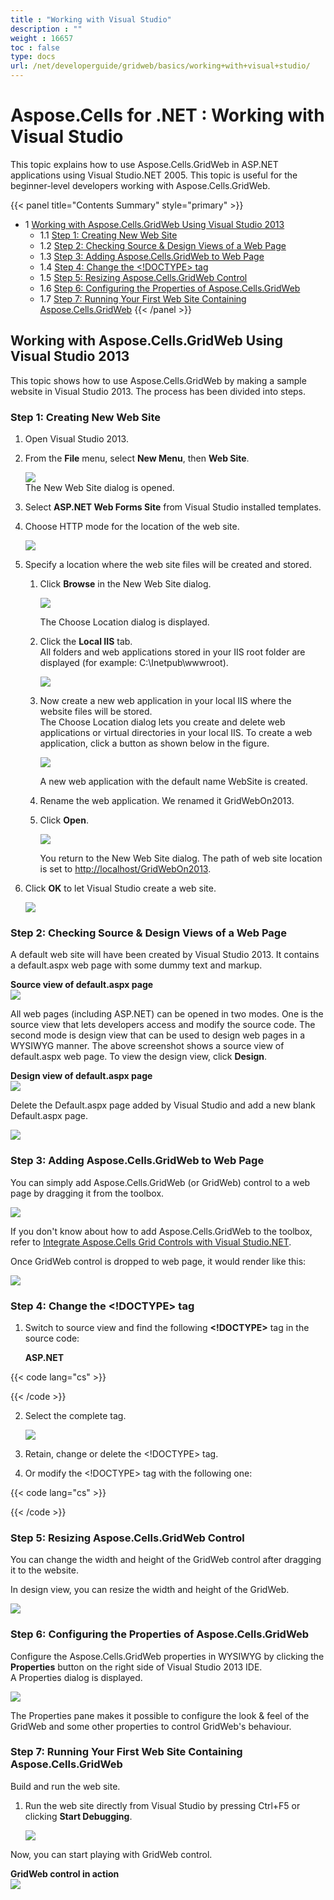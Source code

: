```yaml
---
title : "Working with Visual Studio" 
description : "" 
weight : 16657 
toc : false
type: docs
url: /net/developerguide/gridweb/basics/working+with+visual+studio/
---
```


# Aspose.Cells for .NET : Working with Visual Studio


This topic explains how to use Aspose.Cells.GridWeb in ASP.NET applications using Visual Studio.NET 2005. This topic is useful for the beginner-level developers working with Aspose.Cells.GridWeb.

{{< panel title="Contents Summary" style="primary" >}}
*   1 [Working with Aspose.Cells.GridWeb Using Visual Studio 2013](#working-with-aspose.cells.gridweb-using-visual-studio-2013)
    *   1.1 [Step 1: Creating New Web Site](#step-1:-creating-new-web-site)
    *   1.2 [Step 2: Checking Source & Design Views of a Web Page](#step-2:-checking-source-&-design-views-of-a-web-page)
    *   1.3 [Step 3: Adding Aspose.Cells.GridWeb to Web Page](#step-3:-adding-aspose.cells.gridweb-to-web-page)
    *   1.4 [Step 4: Change the <!DOCTYPE> tag](#step-4:-change-the-<!doctype>-tag)
    *   1.5 [Step 5: Resizing Aspose.Cells.GridWeb Control](#step-5:-resizing-aspose.cells.gridweb-control)
    *   1.6 [Step 6: Configuring the Properties of Aspose.Cells.GridWeb](#step-6:-configuring-the-properties-of-aspose.cells.gridweb)
    *   1.7 [Step 7: Running Your First Web Site Containing Aspose.Cells.GridWeb](#step-7:-running-your-first-web-site-containing-aspose.cells.gridweb)
{{< /panel >}}
## Working with Aspose.Cells.GridWeb Using Visual Studio 2013

This topic shows how to use Aspose.Cells.GridWeb by making a sample website in Visual Studio 2013. The process has been divided into steps.

### Step 1: Creating New Web Site

1.  Open Visual Studio 2013.
2.  From the **File** menu, select **New Menu**, then **Web Site**.  
      
    ![](https://docs2.aspose.com/cells/net/attachments/5013734/5115368.png)  
    The New Web Site dialog is opened.
3.  Select **ASP.NET Web Forms Site** from Visual Studio installed templates.
4.  Choose HTTP mode for the location of the web site.  
      
    ![](https://docs2.aspose.com/cells/net/attachments/5013734/5115367.png)  
      
    
5.  Specify a location where the web site files will be created and stored.
    1.  Click **Browse** in the New Web Site dialog.  
          
        ![](https://docs2.aspose.com/cells/net/attachments/5013734/5115298.png)  
          
        The Choose Location dialog is displayed.
    2.  Click the **Local IIS** tab.  
        All folders and web applications stored in your IIS root folder are displayed (for example: C:\\Inetpub\\wwwroot).  
          
        ![](https://docs2.aspose.com/cells/net/attachments/5013734/5115294.png)  
          
        
    3.  Now create a new web application in your local IIS where the website files will be stored.  
        The Choose Location dialog lets you create and delete web applications or virtual directories in your local IIS. To create a web application, click a button as shown below in the figure.  
          
        ![](https://docs2.aspose.com/cells/net/attachments/5013734/5115293.png)  
          
        A new web application with the default name WebSite is created.
    4.  Rename the web application. We renamed it GridWebOn2013.
    5.  Click **Open**.  
          
        ![](https://docs2.aspose.com/cells/net/attachments/5013734/5115304.png)  
          
        You return to the New Web Site dialog. The path of web site location is set to [http://localhost/GridWebOn2013](http://localhost/GridWebOn2013).
6.  Click **OK** to let Visual Studio create a web site.  
      
    ![](https://docs2.aspose.com/cells/net/attachments/5013734/5115303.png)

### Step 2: Checking Source & Design Views of a Web Page

A default web site will have been created by Visual Studio 2013. It contains a default.aspx web page with some dummy text and markup.  
  
**Source view of default.aspx page**  
![](https://docs2.aspose.com/cells/net/attachments/5013734/5115306.png)  
  
All web pages (including ASP.NET) can be opened in two modes. One is the source view that lets developers access and modify the source code. The second mode is design view that can be used to design web pages in a WYSIWYG manner. The above screenshot shows a source view of default.aspx web page. To view the design view, click **Design**.  
  
**Design view of default.aspx page**  
![](https://docs2.aspose.com/cells/net/attachments/5013734/5115305.png)  
  

Delete the Default.aspx page added by Visual Studio and add a new blank Default.aspx page.

![](https://docs2.aspose.com/cells/net/attachments/5013734/5115300.png)

### Step 3: Adding Aspose.Cells.GridWeb to Web Page

You can simply add Aspose.Cells.GridWeb (or GridWeb) control to a web page by dragging it from the toolbox.  
  
![](https://docs2.aspose.com/cells/net/attachments/5013734/5115299.png)  
  

If you don't know about how to add Aspose.Cells.GridWeb to the toolbox, refer to [Integrate Aspose.Cells Grid Controls with Visual Studio.NET](https://docs2.aspose.com/cells/net/gettingstarted/gridsuiteandvsnet/integrate+aspose.cells+grid+controls+with+visual+studio.net).

Once GridWeb control is dropped to web page, it would render like this:  
  
![](https://docs2.aspose.com/cells/net/attachments/5013734/5115302.png)  
  

### Step 4: Change the <!DOCTYPE> tag

1.  Switch to source view and find the following **<!DOCTYPE>** tag in the source code:
    
    **ASP.NET**
    
{{< code lang="cs" >}}
 
<!DOCTYPE html>
 
{{< /code >}}
    
2.  Select the complete tag.  
      
    ![](https://docs2.aspose.com/cells/net/attachments/5013734/5115301.png)  
      
    
3.  Retain, change or delete the <!DOCTYPE> tag.
4.  Or modify the <!DOCTYPE> tag with the following one:
    
{{< code lang="cs" >}}
 
<!DOCTYPE HTML PUBLIC "-//W3C//DTD HTML 4.0 Transitional//EN">
 
{{< /code >}}
    

### Step 5: Resizing Aspose.Cells.GridWeb Control

You can change the width and height of the GridWeb control after dragging it to the website.

In design view, you can resize the width and height of the GridWeb.  
  
![](https://docs2.aspose.com/cells/net/attachments/5013734/5115312.png)  
  

### Step 6: Configuring the Properties of Aspose.Cells.GridWeb

Configure the Aspose.Cells.GridWeb properties in WYSIWYG by clicking the **Properties** button on the right side of Visual Studio 2013 IDE.  
A Properties dialog is displayed.  
  
![](https://docs2.aspose.com/cells/net/attachments/5013734/5115314.png)  
  
The Properties pane makes it possible to configure the look & feel of the GridWeb and some other properties to control GridWeb's behaviour.

### Step 7: Running Your First Web Site Containing Aspose.Cells.GridWeb

Build and run the web site.

1.  Run the web site directly from Visual Studio by pressing Ctrl+F5 or clicking **Start Debugging**.  
      
    ![](https://docs2.aspose.com/cells/net/attachments/5013734/5115313.png)

Now, you can start playing with GridWeb control.  
  
**GridWeb control in action**  
![](https://docs2.aspose.com/cells/net/attachments/5013734/5115276.png)


